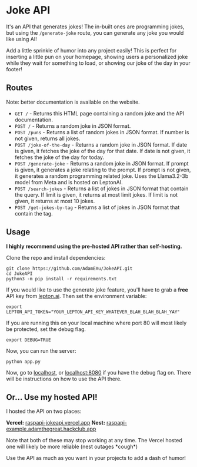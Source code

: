 # Joke API

It's an API that generates jokes! The in-built ones are programming jokes, but using the `/generate-joke` route, you can generate any joke you would like using AI!

Add a little sprinkle of humor into any project easily! This is perfect for inserting a little pun on your homepage, showing users a personalized joke while they wait for something to load, or showing our joke of the day in your footer!

## Routes

Note: better documentation is available on the website.

- `GET /` - Returns this HTML page containing a random joke and the API documentation.
- `POST /` - Returns a random joke in JSON format.
- `POST /puns` - Returns a list of random jokes in JSON format. If number is not given, returns all jokes.
- `POST /joke-of-the-day` - Returns a random joke in JSON format. If date is given, it fetches the joke of the day for that date. If date is not given, it fetches the joke of the day for today.
- `POST /generate-joke` - Returns a random joke in JSON format. If prompt is given, it generates a joke relating to the prompt. If prompt is not given, it generates a random programming related joke. Uses the Llama3.2-3b model from Meta and is hosted on LeptonAI.
- `POST /search-jokes` - Returns a list of jokes in JSON format that contain the query. If limit is given, it returns at most limit jokes. If limit is not given, it returns at most 10 jokes.
- `POST /get-jokes-by-tag` - Returns a list of jokes in JSON format that contain the tag.

## Usage

**I highly recommend using the pre-hosted API rather than self-hosting.**

Clone the repo and install dependencies:

```
git clone https://github.com/AdamEXu/JokeAPI.git
cd JokeAPI
python3 -m pip install -r requirements.txt
```

If you would like to use the generate joke feature, you'll have to grab a **free** API key from [lepton.ai](https://lepton.ai/). Then set the environment variable:

```
export LEPTON_API_TOKEN="YOUR_LEPTON_API_KEY_WHATEVER_BLAH_BLAH_BLAH_YAY"
```

If you are running this on your local machine where port 80 will most likely be protected, set the debug flag.

```
export DEBUG=TRUE
```

Now, you can run the server:

```
python app.py
```

Now, go to [localhost](http://localhost/), or [localhost:8080](http://localhost:8080/) if you have the debug flag on. There will be instructions on how to use the API there.

## Or... Use my hosted API!

I hosted the API on two places:

**Vercel:** [raspapi-jokeapi.vercel.app](https://raspapi-jokeapi.vercel.app/)
**Nest:** [raspapi-example.adamthegreat.hackclub.app](https://raspapi-example.adamthegreat.hackclub.app/)

Note that both of these may stop working at any time. The Vercel hosted one will likely be more reliable (nest outages \*cough\*)

Use the API as much as you want in your projects to add a dash of humor!
